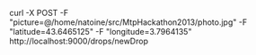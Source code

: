 curl -X POST -F "picture=@/home/natoine/src/MtpHackathon2013/photo.jpg" -F "latitude=43.6465125" -F "longitude=3.7964135" http://localhost:9000/drops/newDrop
